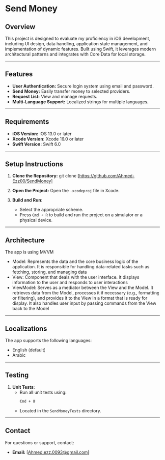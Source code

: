 # Send Money 

## Overview
This project is designed to evaluate my proficiency in iOS development, including UI design, data handling, application state management, and implementation of dynamic features. Built using Swift, it leverages modern architectural patterns and integrates with Core Data for local storage.

---

## Features
- **User Authentication:** Secure login system using email and password.
- **Send Money:** Easily transfer money to selected providers.
- **Request List:** View and manage requests.
- **Multi-Language Support:** Localized strings for multiple languages.

---

## Requirements
- **iOS Version:** iOS 13.0 or later
- **Xcode Version:** Xcode 16.0 or later
- **Swift Version:** Swift 6.0

---

## Setup Instructions
1. **Clone the Repository:**
   git clone [https://github.com/Ahmed-Ezz00/SendMoney]
   
2. **Open the Project:**
   Open the `.xcodeproj` file in Xcode.

3. **Build and Run:**
   - Select the appropriate scheme.
   - Press `Cmd + R` to build and run the project on a simulator or a physical device.

---

## Architecture
The app is using MVVM
- Model: Represents the data and the core business logic of the application. It is responsible for handling data-related tasks such as fetching, storing, and managing data
- View: Component that deals with the user interface. It displays information to the user and responds to user interactions
- ViewModel: Serves as a mediator between the View and the Model. It retrieves data from the Model, processes it if necessary (e.g., formatting or filtering), and provides it to the View in a format that is ready for display. It also handles user input by passing commands from the View back to the Model

---

## Localizations
The app supports the following languages:
- English (default)
- Arabic

---

## Testing
1. **Unit Tests:**
   - Run all unit tests using:
     ```bash
     Cmd + U
     ```
   - Located in the `SendMoneyTests` directory.

---

## Contact
For questions or support, contact:
- **Email:** [Ahmed.ezz.0093@gmail.com]

